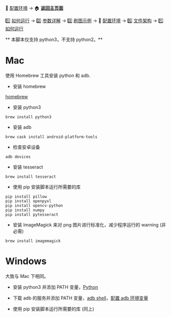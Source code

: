 📙 [配置环境](https://github.com/airbirdx/fgo-auto-run/blob/master/wiki/environment.md) → :house: **[返回主页面](https://github.com/airbirdx/fgo-auto-run)**

1️⃣ [如何运行](https://github.com/airbirdx/fgo-auto-run/blob/master/wiki/howtorun.md) → 2️⃣ [参数详解](https://github.com/airbirdx/fgo-auto-run/blob/master/wiki/parameter.md) → 3️⃣ [刷图示例](https://github.com/airbirdx/fgo-auto-run/blob/master/wiki/example.md) → 📙 [配置环境](https://github.com/airbirdx/fgo-auto-run/blob/master/wiki/environment.md) → :five: [文件架构](https://github.com/airbirdx/fgo-auto-run/blob/master/wiki/architecture.md) → 1️⃣ [如何运行](https://github.com/airbirdx/fgo-auto-run/blob/master/wiki/howtorun.md)

** 本脚本仅支持 python3，不支持 python2。**

# Mac

使用 Homebrew 工具安装 python 和 adb.

* 安装 homebrew


[homebrew](https://brew.sh/)

* 安装 python3

```
brew install python3
```

* 安装 adb

```
brew cask install android-platform-tools
```

* 检查安卓设备

```
adb devices
```

* 安装 tesseract

```
brew install tesseract
```

* 使用 pip 安装脚本运行所需要的库

```
pip install pillow
pip install openpyxl
pip install opencv-python
pip install numpy
pip install pytesseract
```

* 安装 ImageMagick 来对 png 图片进行标准化，减少程序运行的 warning (非必需)

```
brew install imagemagick
```

#  Windows

大致与 Mac 下相同。

* 安装 python3 并添加 PATH 变量，[Python](https://www.python.org/)
* 下载 adb 的服务并添加 PATH 变量，[adb shell](http://adbshell.com/downloads)，[配置 adb 环境变量](https://www.cnblogs.com/cnwutianhao/p/6557571.html)

* 使用 pip 安装脚本运行所需要的库 (同上)
